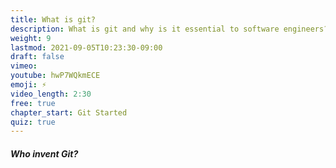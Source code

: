 ```yaml
---
title: What is git?
description: What is git and why is it essential to software engineers?
weight: 9
lastmod: 2021-09-05T10:23:30-09:00
draft: false
vimeo:
youtube: hwP7WQkmECE
emoji: ⚡
video_length: 2:30
free: true
chapter_start: Git Started
quiz: true
---
```


<quiz-modal options="Bill Gates:Linus Torvalds:Elon Musk:Terry A. Davis" answer="Linus Torvalds" prize="6">
  <h5>Who invent Git?</h5>
</quiz-modal>
